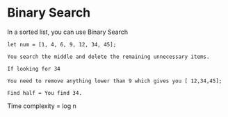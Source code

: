 # Binary Search

In a sorted list, you can use Binary Search

````
let num = [1, 4, 6, 9, 12, 34, 45];

You search the middle and delete the remaining unnecessary items.

If looking for 34

You need to remove anything lower than 9 which gives you [ 12,34,45];

Find half = You find 34.

````

Time complexity = log n

